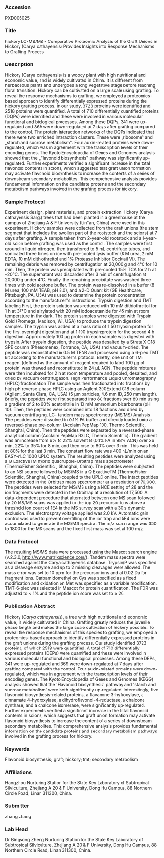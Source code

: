 ### Accession
PXD006025

### Title
hickory LC-MS/MS -  Comparative Proteomic Analysis of the Graft Unions in Hickory (Carya cathayensis) Provides Insights into Response Mechanisms to Grafting Process

### Description
Hickory (Carya cathayensis) is a woody plant with high nutritional and economic value, and is widely cultivated in China. It is different from herbaceous plants and undergoes a long vegetative stage before reaching floral transition. Hickory can be cultivated on a large scale using grafting. To reveal the response mechanisms to grafting, we employed a proteomics-based approach to identify differentially expressed proteins during the hickory grafting process. In our study, 3723 proteins were identified and 2518 proteins were quantified. A total of 710 differentially quantified proteins (DQPs) were identified and these were involved in various molecular functional and biological processes. Among these DQPs, 341 were up-regulated and 369 were down-regulated at 7 days after grafting compared to the control. The protein interaction networks of the DQPs indicated that there were two enriched interaction clusters. These were „ribosome‟ and „starch and sucrose metabolism‟. Four auxin-related proteins were down-regulated, which was in agreement with the transcription levels of their encoding genes. The Kyoto Encyclopedia of Genes and Genomes analysis showed that the „Flavonoid biosynthesis‟ pathway was significantly up-regulated. Further experiments verified a significant increase in the total flavonoid contents in scions, which suggested that graft union formation may activate flavonoid biosynthesis to increase the contents of a series of downstream secondary metabolites. This comprehensive analysis provides fundamental information on the candidate proteins and the secondary metabolism pathways involved in the grafting process for hickory.

### Sample Protocol
Experiment design, plant materials, and protein extraction Hickory (Carya cathayensis Sarg.) trees that had been planted in a greenhouse at the campus of Zhejiang A & F University (Lin‟an, China) were used in this experiment. Hickory samples were collected from the graft unions (the stem segment that includes the swollen part of the rootstock and the scions) at 7 days after grafting. A sample taken from 2-year-old rootstock and a 1-year-old scion before grafting was used as the control. The samples were first ground in liquid nitrogen, then transferred to 5 mL centrifuge tubes, and sonicated three times on ice with pre-cooled lysis buffer (8 M urea, 2 mM EDTA, 10 mM dithiothreitol and 1% Protease Inhibitor Cocktail VI). The remaining debris was removed by centrifugation at 20,000 g and 4°C for 10 min. Then, the protein was precipitated with pre-cooled 15% TCA for 2 h at –20°C. The supernatant was discarded after 3 min of centrifugation at 20,000 g under 4°C. Finally, the remaining precipitate was washed three times with cold acetone buffer. The protein was re-dissolved in a buffer (8 M urea, 100 mM TEAB, pH 8.0), and a 2-D Quant kit (GE Healthcare, Pittsburgh, PA, USA) was used to determine the protein concentration according to the manufacturer‟s instructions.  Trypsin digestion and TMT labeling First, the protein solution was reduced with 10 mM dithiothreitol for 1 h at 37°C and alkylated with 20 mM iodoacetamide for 45 min at room temperature in the dark. The protein samples were digested with Trypsin Gold (Promega, Madison, WI, USA) to produce the trypsin digestion samples. The trypsin was added at a mass ratio of 1:50 trypsin:protein for the first overnight digestion and at 1:100 trypsin:protein for the second 4 h digestion. Approximately 100 μg protein in each sample was digested with trypsin. After trypsin digestion, the peptide was desalted by a Strata X C18 SPE column (Phenomenex, Torrance, CA, USA) and vacuum-dried. The peptide was reconstituted in 0.5 M TEAB and processed using a 6-plex TMT kit according to the manufacturer‟s protocol. Briefly, one unit of TMT reagent (defined as the amount of reagent required to label 100 μg of protein) was thawed and reconstituted in 24 μL ACN. The peptide mixtures were then incubated for 2 h at room temperature and pooled, desalted, and dried by vacuum centrifugation.  High Performance Liquid Chromatography (HPLC) fractionation The sample was then fractionated into fractions by high pH reverse-phase HPLC using an Agilent 300Extend C18 column (Agilent, Santa Clara, CA, USA) (5 μm particles, 4.6 mm ID, 250 mm length). Briefly, the peptides were first separated into 80 fractions over 80 min using a gradient of 2 to 60% acetonitrile in 10 mM ammonium bicarbonate (pH 10). Then, the peptides were combined into 18 fractions and dried by vacuum centrifuging.  LC- tandem mass spectrometry (MS/MS) Analysis The peptides were dissolved in 0.1% FA buffer and directly loaded onto a reversed-phase pre-column (Acclaim PepMap 100, Thermo Scientific, Shanghai, China). Then the peptides were separated by a reversed-phase analytical column (Acclaim PepMap RSLC, Thermo Scientific). The gradient was an increase from 6% to 22% solvent B (0.1% FA in 98% ACN) over 26 min, 22% to 35% for 8 min, and then rose to 80% over 3 min. This was held at 80% for the last 3 min. The constant flow rate was 400 nL/min on an EASY-nLC 1000 UPLC system. The resulting peptides were analyzed using a Q ExactiveTM hybrid quadrupole-Orbitrap mass spectrometer (ThermoFisher Scientific , Shanghai, China). The peptides were subjected to an NSI source followed by MS/MS in a Q ExactiveTM (ThermoFisher Scientific, Shanghai, China) coupled to the UPLC online. The intact peptides were detected in the Orbitrap mass spectrometer at a resolution of 70,000. The peptides were selected for MS/MS using a NCE setting of 28 and the ion fragments were detected in the Orbitrap at a resolution of 17,500. A data-dependent procedure that alternated between one MS scan followed by 20 MS/MS scans was applied to the top 20 precursor ions above a threshold ion count of 1E4 in the MS survey scan with a 30 s dynamic exclusion. The electrospray voltage applied was 2.0 kV. Automatic gain control was used to prevent overfilling of the ion trap and 5E4 ions were accumulated to generate the MS/MS spectra. The m/z scan range was 350 to 1800 for the MS scans and the fixed first mass was set at 100 m/z.

### Data Protocol
The resulting MS/MS data were processed using the Mascot search engine (v.2.3.0, http://www.matrixscience.com/). Tandem mass spectra were searched against the Carya cathayensis database. Trypsin/P was specified as a cleavage enzyme and up to 2 missing cleavages were allowed. The mass error was set to 10 ppm for the precursor ions and at 0.02 Da for fragment ions. Carbamidomethyl on Cys was specified as a fixed modification and oxidation on Met was specified as a variable modification. TMT-6-plex was selected in Mascot for protein quantification. The FDR was adjusted to < 1% and the peptide ion score was set to ≥ 20.

### Publication Abstract
Hickory (<i>Carya cathayensis</i>), a tree with high nutritional and economic value, is widely cultivated in China. Grafting greatly reduces the juvenile phase length and makes the large scale cultivation of hickory possible. To reveal the response mechanisms of this species to grafting, we employed a proteomics-based approach to identify differentially expressed proteins in the graft unions during the grafting process. Our study identified 3723 proteins, of which 2518 were quantified. A total of 710 differentially expressed proteins (DEPs) were quantified and these were involved in various molecular functional and biological processes. Among these DEPs, 341 were up-regulated and 369 were down-regulated at 7 days after grafting compared with the control. Four auxin-related proteins were down-regulated, which was in agreement with the transcription levels of their encoding genes. The Kyoto Encyclopedia of Genes and Genomes (KEGG) analysis showed that the 'Flavonoid biosynthesis' pathway and 'starch and sucrose metabolism' were both significantly up-regulated. Interestingly, five flavonoid biosynthesis-related proteins, a flavanone 3-hyfroxylase, a cinnamate 4-hydroxylase, a dihydroflavonol-4-reductase, a chalcone synthase, and a chalcone isomerase, were significantly up-regulated. Further experiments verified a significant increase in the total flavonoid contents in scions, which suggests that graft union formation may activate flavonoid biosynthesis to increase the content of a series of downstream secondary metabolites. This comprehensive analysis provides fundamental information on the candidate proteins and secondary metabolism pathways involved in the grafting process for hickory.

### Keywords
Flavonoid biosynthesis; graft; hickory; tmt; secondary metabolism

### Affiliations
Hangzhou
Nurturing Station for the State Key Laboratory of Subtropical Silviculture, Zhejiang A 20 & F University, Dong Hu Campus, 88 Northern Circle Road, Linan 311300, China.

### Submitter
zhang zhang

### Lab Head
Dr Bingsong Zheng
Nurturing Station for the State Key Laboratory of Subtropical Silviculture, Zhejiang A 20 & F University, Dong Hu Campus, 88 Northern Circle Road, Linan 311300, China.


